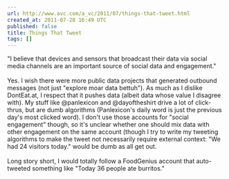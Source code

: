 ```yaml
---
url: http://www.avc.com/a_vc/2011/07/things-that-tweet.html
created_at: 2011-07-28 16:49 UTC
published: false
title: Things That Tweet
tags: []
---
```


"I believe that devices and sensors that broadcast their data via social media channels are an important source of social data and engagement."<br><br>Yes. I wish there were more public data projects that generated outbound messages (not just "explore moar data bettuh"). As much as I dislike DontEat.at, I respect that it pushes data (albeit data whose value I disagree with). My stuff like @panlexicon and @dayoftheshirt drive a lot of click-thrus, but are dumb algorithms (Panlexicon's daily word is just the previous day's most clicked word). I don't use those accounts for  "social engagement" though, so it's unclear whether one should mix data with other engagement on the same account (though I try to write my tweeting algorithms to make the tweet not necessarily require external context: "We had 24 visitors today." would be dumb as all get out. <br><br>Long story short, I would totally follow a FoodGenius account that auto-tweeted something like "Today 36 people ate burritos."
